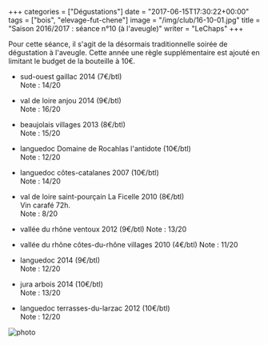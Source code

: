 +++
categories = ["Dégustations"]
date = "2017-06-15T17:30:22+00:00"
tags = ["bois", "elevage-fut-chene"] 
image = "/img/club/16-10-01.jpg"
title = "Saison 2016/2017 : séance n°10 (à l'aveugle)"
writer = "LeChaps"
+++

Pour cette séance, il s'agit de la désormais traditionnelle soirée de dégustation à l'aveugle. Cette année une règle supplémentaire est ajouté en limitant le budget de la bouteille à 10€.

* sud-ouest gaillac 2014 (7€/btl)  
Note : 14/20

* val de loire anjou 2014 (9€/btl)  
Note : 16/20

* beaujolais villages 2013 (8€/btl)  
Note : 15/20

* languedoc Domaine de Rocahlas l'antidote (10€/btl)  
Note : 12/20

* languedoc côtes-catalanes 2007 (10€/btl)  
Note : 14/20

* val de loire saint-pourçain La Ficelle 2010 (8€/btl)  
Vin carafé 72h.  
Note : 8/20

* vallée du rhône ventoux 2012 (9€/btl)
Note : 13/20  

* vallée du rhône côtes-du-rhône villages 2010 (4€/btl)
Note : 11/20  

* languedoc 2014 (9€/btl)  
Note : 12/20

* jura arbois 2014 (10€/btl)  
Note : 13/20

* languedoc terrasses-du-larzac 2012 (10€/btl)  
Note : 12/20

![photo][1]

[1]: /img/club/16-10-01.jpg
